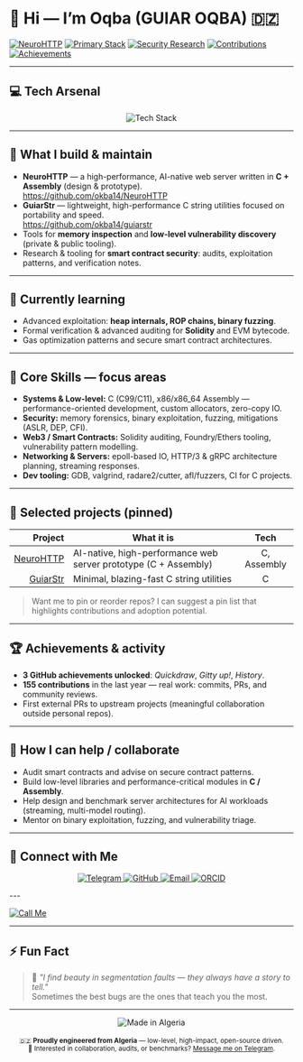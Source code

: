 # 👋 Hi — I’m Oqba (GUIAR OQBA) 🇩🇿

[![NeuroHTTP](https://img.shields.io/badge/NeuroHTTP-AI%20Native%20Web%20Server-blue?style=for-the-badge&logo=github)](https://github.com/okba14/NeuroHTTP)
[![Primary Stack](https://img.shields.io/badge/Stack-C%20%7C%20Assembly%20%7C%20Solidity-orange?style=for-the-badge)]()
[![Security Research](https://img.shields.io/badge/Focus-Cybersecurity-red?style=for-the-badge)]()
[![Contributions](https://img.shields.io/badge/Contributions-155%20last%20year-brightgreen?style=for-the-badge)]()
[![Achievements](https://img.shields.io/badge/Achievements-3%20unlocked-yellow?style=for-the-badge)]()

---

## 💻 Tech Arsenal

<p align="center">
  <img src="https://skillicons.dev/icons?i=c,cpp,assembly,python,bash,solidity,javascript,linux,git&theme=dark" alt="Tech Stack" />
</p>

---

## 🔭 What I build & maintain
- **NeuroHTTP** — a high-performance, AI-native web server written in **C + Assembly** (design & prototype).  
  https://github.com/okba14/NeuroHTTP
- **GuiarStr** — lightweight, high-performance C string utilities focused on portability and speed.  
  https://github.com/okba14/guiarstr
- Tools for **memory inspection** and **low-level vulnerability discovery** (private & public tooling).
- Research & tooling for **smart contract security**: audits, exploitation patterns, and verification notes.

---

## 🌱 Currently learning
- Advanced exploitation: **heap internals, ROP chains, binary fuzzing**.  
- Formal verification & advanced auditing for **Solidity** and EVM bytecode.  
- Gas optimization patterns and secure smart contract architectures.

---

## 🧠 Core Skills — focus areas
- **Systems & Low-level:** C (C99/C11), x86/x86_64 Assembly — performance-oriented development, custom allocators, zero-copy IO.  
- **Security:** memory forensics, binary exploitation, fuzzing, mitigations (ASLR, DEP, CFI).  
- **Web3 / Smart Contracts:** Solidity auditing, Foundry/Ethers tooling, vulnerability pattern modelling.  
- **Networking & Servers:** epoll-based IO, HTTP/3 & gRPC architecture planning, streaming responses.  
- **Dev tooling:** GDB, valgrind, radare2/cutter, afl/fuzzers, CI for C projects.

---

## 🚀 Selected projects (pinned)
| Project | What it is | Tech |
|--------:|------------|:----:|
| [NeuroHTTP](https://github.com/okba14/NeuroHTTP) | AI-native, high-performance web server prototype (C + Assembly) | C, Assembly |
| [GuiarStr](https://github.com/okba14/guiarstr) | Minimal, blazing-fast C string utilities | C |

> Want me to pin or reorder repos? I can suggest a pin list that highlights contributions and adoption potential.

---

## 🏆 Achievements & activity
- **3 GitHub achievements unlocked**: *Quickdraw*, *Gitty up!*, *History*.  
- **155 contributions** in the last year — real work: commits, PRs, and community reviews.  
- First external PRs to upstream projects (meaningful collaboration outside personal repos).

---

## 🧩 How I can help / collaborate
- Audit smart contracts and advise on secure contract patterns.  
- Build low-level libraries and performance-critical modules in **C / Assembly**.  
- Help design and benchmark server architectures for AI workloads (streaming, multi-model routing).  
- Mentor on binary exploitation, fuzzing, and vulnerability triage.

---

## 💬 Connect with Me  

<p align="center">
  <a href="https://t.me/Okba_elkantara" target="_blank">
    <img src="https://img.shields.io/badge/Telegram-2CA5E0?style=for-the-badge&logo=telegram&logoColor=white" alt="Telegram" />
  </a>
  <a href="https://github.com/okba14" target="_blank">
    <img src="https://img.shields.io/badge/GitHub-181717?style=for-the-badge&logo=github&logoColor=white" alt="GitHub" />
  </a>
  <a href="mailto:techokba@gmail.com" target="_blank">
    <img src="https://img.shields.io/badge/Email-D14836?style=for-the-badge&logo=gmail&logoColor=white" alt="Email" />
  </a>
  <a href="https://orcid.org/0009-0008-1629-0002" target="_blank">
    <img src="https://img.shields.io/badge/ORCID-A6CE39?style=for-the-badge&logo=orcid&logoColor=white" alt="ORCID" />
  </a>
</p>
---

<!-- Epic phone badge (clickable) -->
[![Call Me](https://img.shields.io/badge/📞%20Call%20Me-%2B213.671.36.04.38-blue?style=for-the-badge&logo=telephone&logoColor=white)](tel:+213671360438)

<!-- Epic ASCII banner (for dramatic README sections) -->

---

## ⚡ Fun Fact  

> 🧩 *"I find beauty in segmentation faults — they always have a story to tell."*  
> Sometimes the best bugs are the ones that teach you the most.

---

<p align="center">
  <img src="https://img.shields.io/badge/Made%20with%20❤️%20in%20Algeria-006233?style=for-the-badge&logo=algeria&logoColor=white" alt="Made in Algeria" /><br><br>
  <sub>🇩🇿 <b>Proudly engineered from Algeria</b> — low-level, high-impact, open-source driven.<br>
  💬 Interested in collaboration, audits, or benchmarks? <a href="https://t.me/Okba_elkantara">Message me on Telegram</a>.</sub>
</p>
